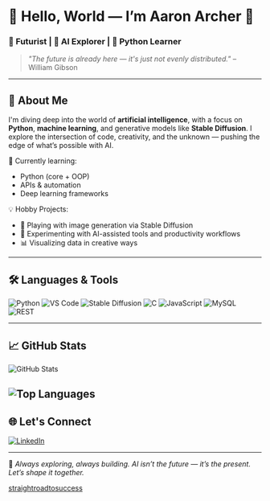 
# 🧠 Hello, World — I’m Aaron Archer 👋  
### 🌌 Futurist | 🤖 AI Explorer | 🐍 Python Learner  

> *"The future is already here — it's just not evenly distributed."* – William Gibson

---

## 🚀 About Me  
I'm diving deep into the world of **artificial intelligence**, with a focus on **Python**, **machine learning**, and generative models like **Stable Diffusion**. I explore the intersection of code, creativity, and the unknown — pushing the edge of what’s possible with AI.

🧠 Currently learning:  
- Python (core + OOP)
- APIs & automation  
- Deep learning frameworks  

💡 Hobby Projects:  
- 🎨 Playing with image generation via Stable Diffusion  
- 🤝 Experimenting with AI-assisted tools and productivity workflows  
- 📊 Visualizing data in creative ways

---

## 🛠️ Languages & Tools  
![Python](https://img.shields.io/badge/Python-3776AB?style=for-the-badge&logo=python&logoColor=white)
![VS Code](https://img.shields.io/badge/VS%20Code-007ACC?style=for-the-badge&logo=visual-studio-code&logoColor=white)
![Stable Diffusion](https://img.shields.io/badge/Stable%20Diffusion-FF4081?style=for-the-badge&logo=openai&logoColor=white)
![C](https://img.shields.io/badge/C-00599C?style=for-the-badge&logo=c&logoColor=white)
![JavaScript](https://img.shields.io/badge/JavaScript-F7DF1E?style=for-the-badge&logo=javascript&logoColor=black)
![MySQL](https://img.shields.io/badge/MySQL-4479A1?style=for-the-badge&logo=mysql&logoColor=white)
![REST](https://img.shields.io/badge/REST-25A162?style=for-the-badge&logo=rest&logoColor=white)

---

## 📈 GitHub Stats  
![GitHub Stats](https://github-readme-stats.vercel.app/api?username=straightroadtosuccess&show_icons=true&theme=radical)

![Top Languages](https://github-readme-stats.vercel.app/api/top-langs/?username=straightroadtosuccess&layout=compact&theme=radical)
---

## 🌐 Let's Connect  
[![LinkedIn](https://img.shields.io/badge/-LinkedIn-blue?style=flat&logo=linkedin)]([[https://www.linkedin.com/in/your-link/](https://www.linkedin.com/in/aaronaarcher)])  

---

🔭 *Always exploring, always building. AI isn’t the future — it’s the present. Let’s shape it together.*

[straightroadtosuccess](https://github.com/straightroadtosuccess)

